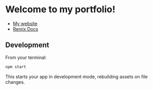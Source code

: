 # Welcome to my portfolio!

- [My website](https://www.bryaneaton.com)
- [Remix Docs](https://remix.run/docs)

## Development

From your terminal:

```sh
npm start
```

This starts your app in development mode, rebuilding assets on file changes.
